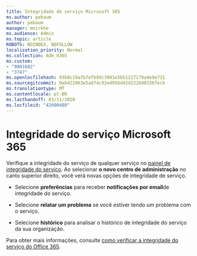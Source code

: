 ```yaml
---
title: Integridade do serviço Microsoft 365
ms.author: pebaum
author: pebaum
manager: mnirkhe
ms.audience: Admin
ms.topic: article
ROBOTS: NOINDEX, NOFOLLOW
localization_priority: Normal
ms.collection: Adm_O365
ms.custom:
- "9001682"
- "3747"
ms.openlocfilehash: 93b8c19afb7efb9dc3901e5b51217179a4e9e731
ms.sourcegitcommit: 9ab422063e5a474c92ed956d42d222b90336fecb
ms.translationtype: MT
ms.contentlocale: pt-BR
ms.lasthandoff: 03/11/2020
ms.locfileid: "42600480"
---
```

# <a name="microsoft-365-service-health"></a>Integridade do serviço Microsoft 365


Verifique a integridade do serviço de qualquer serviço no [painel de integridade do serviço](https://admin.microsoft.com/Adminportal/Home?source=applauncher#/servicehealth). Ao selecionar **o novo centro de administração** no canto superior direito, você verá novas opções de integridade de serviço.

- Selecione **preferências** para receber **notificações por email**de integridade do serviço.

- Selecione **relatar um problema** se você estiver tendo um problema com o serviço.

- Selecione **histórico** para analisar o histórico de integridade do serviço da sua organização. 

Para obter mais informações, consulte [como verificar a integridade do serviço do Office 365](https://docs.microsoft.com/office365/enterprise/view-service-health). 